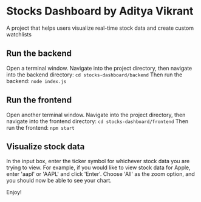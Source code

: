 # Stocks Dashboard by Aditya Vikrant
A project that helps users visualize real-time stock data and create custom watchlists

## Run the backend
Open a terminal window. Navigate into the project directory, then navigate into the backend directory:
`cd stocks-dashboard/backend`
Then run the backend:
`node index.js`

## Run the frontend
Open another terminal window. Navigate into the project directory, then navigate into the frontend directory:
`cd stocks-dashboard/frontend`
Then run the frontend:
`npm start`

## Visualize stock data
In the input box, enter the ticker symbol for whichever stock data you are trying to view. 
For example, if you would like to view stock data for Apple, enter 'aapl' or 'AAPL' and click 'Enter'.
Choose 'All' as the zoom option, and you should now be able to see your chart.

Enjoy!